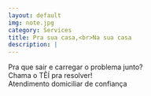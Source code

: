 ```yaml
---
layout: default
img: note.jpg
category: Services
title: Pra sua casa,<br>Na sua casa
description: |
---
```

  Pra que sair e carregar o problema junto?
  <br/><span class="tei">Chama o TÊÍ</span> pra resolver!
  <br/>Atendimento domiciliar de confiança